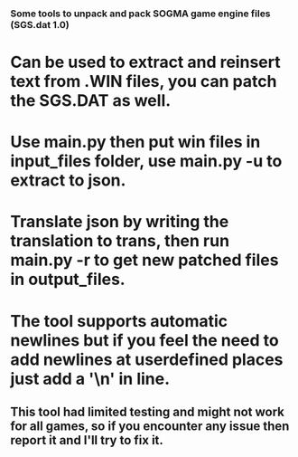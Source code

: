 ### Some tools to unpack and pack SOGMA game engine files (SGS.dat 1.0)

# Can be used to extract and reinsert text from .WIN files, you can patch the SGS.DAT as well.
# Use main.py then put win files in input_files folder, use main.py -u to extract to json.
# Translate json by writing the translation to trans, then run main.py -r to get new patched files in output_files.
# The tool supports automatic newlines but if you feel the need to add newlines at userdefined places just add a '\n' in line.


## This tool had limited testing and might not work for all games, so if you encounter any issue then report it and I'll try to fix it.
